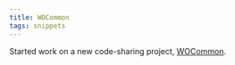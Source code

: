 ```yaml
---
title: WOCommon
tags: snippets
---
```


Started work on a new code-sharing project, [WOCommon](http://www.wincent.com/knowledge-base/WOCommon).
